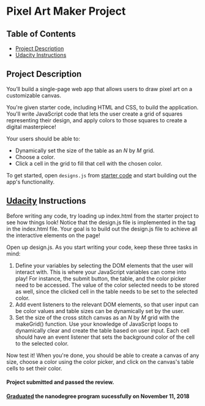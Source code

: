 # Pixel Art Maker Project

## Table of Contents

* [Project Description](#project-description)
* [Udacity Instructions](#udacity-instructions)

## Project Description
You’ll build a single-page web app that allows users to draw pixel art on a customizable canvas.

You're given starter code, including HTML and CSS, to build the application. You'll write JavaScript code that lets the user create a grid of squares representing their design, and apply colors to those squares to create a digital masterpiece!

Your users should be able to:

* Dynamically set the size of the table as an _N_ by _M_ grid.
* Choose a color.
* Click a cell in the grid to fill that cell with the chosen color.

To get started, open `designs.js` from [starter code](https://github.com/udacity/project-pixel-art-maker-starter/archive/master.zip) and start building out the app's functionality.

## [Udacity](https://www.udacity.com) Instructions
Before writing any code, try loading up index.html from the starter project to see how things look! Notice that the design.js file is implemented in the <body> tag in the index.html file. Your goal is to build out the design.js file to achieve all the interactive elements on the page!

Open up design.js. As you start writing your code, keep these three tasks in mind:

1. Define your variables by selecting the DOM elements that the user will interact with. This is where your JavaScript variables can come into play! For instance, the submit button, the table, and the color picker need to be accessed. The value of the color selected needs to be stored as well, since the clicked cell in the table needs to be set to the selected color.
2. Add event listeners to the relevant DOM elements, so that user input can be color values and table sizes can be dynamically set by the user.
3. Set the size of the cross stitch canvas as an _N_ by _M_ grid with the makeGrid() function. Use your knowledge of JavaScript loops to dynamically clear and create the table based on user input. Each cell should have an event listener that sets the background color of the cell to the selected color.

Now test it! When you're done, you should be able to create a canvas of any size, choose a color using the color picker, and click on the canvas's table cells to set their color.


#### Project submitted and passed the review.
#### [Graduated](https://confirm.udacity.com/JHJYNSLG) the nanodegree program sucessfully on November 11, 2018